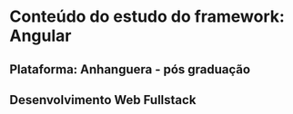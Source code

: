 # Conteúdo do estudo do framework: Angular
## Plataforma: Anhanguera - pós graduação <br>
## Desenvolvimento Web Fullstack
